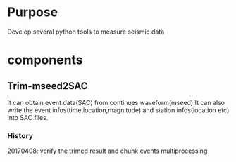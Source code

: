 # Purpose 
Develop several python tools to measure seismic data

# components

## Trim-mseed2SAC 
It can obtain event data(SAC) from continues waveform(mseed).It can
also write the event infos(time,location,magnitude) and station infos(location etc)
into SAC files.
### History
20170408: verify the trimed result and chunk events multiprocessing  
